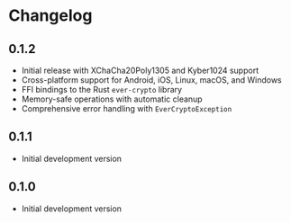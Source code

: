 # Changelog

## 0.1.2

* Initial release with XChaCha20Poly1305 and Kyber1024 support
* Cross-platform support for Android, iOS, Linux, macOS, and Windows
* FFI bindings to the Rust `ever-crypto` library
* Memory-safe operations with automatic cleanup
* Comprehensive error handling with `EverCryptoException`

## 0.1.1

* Initial development version

## 0.1.0

* Initial development version
